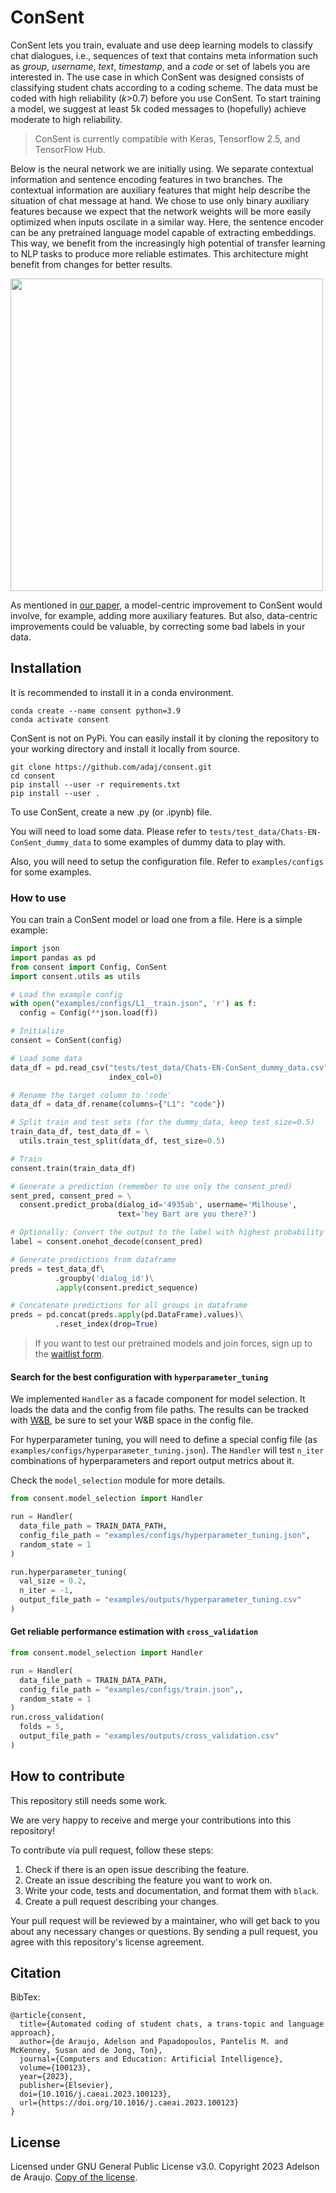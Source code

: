 # ConSent

ConSent lets you train, evaluate and use deep learning models to classify chat dialogues, i.e., sequences of text that contains meta information such as *group*, *username*, *text*, *timestamp*, and a *code* or set of labels you are interested in. The use case in which ConSent was designed consists of classifying student chats according to a coding scheme. The data must be coded with high reliability (*k*>0.7) before you use ConSent. To start training a model, we suggest at least 5k coded messages to (hopefully) achieve moderate to high reliability.

 > ConSent is currently compatible with Keras, Tensorflow 2.5, and TensorFlow Hub.

Below is the neural network we are initially using. We separate contextual information and sentence encoding features in two branches. The contextual information are auxiliary features that might help describe the situation of chat message at hand. We chose to use only binary auxiliary features because we expect that the network weights will be more easily optimized when inputs oscilate in a similar way. Here, the sentence encoder can be any pretrained language model capable of extracting embeddings. This way, we benefit from the increasingly high potential of transfer learning to NLP tasks to produce more reliable estimates. This architecture might benefit from changes for better results.

<img src="https://drive.google.com/uc?id=1aGcFBylS-KJjyrVMPG0JxBOrjTGExQLF" width="500">

As mentioned in [our paper](https://doi.org/10.1016/j.caeai.2023.100123), a model-centric improvement to ConSent would involve, for example, adding more auxiliary features. But also, data-centric improvements could be valuable, by correcting some bad labels in your data.


## Installation

It is recommended to install it in a conda environment.
```
conda create --name consent python=3.9
conda activate consent
```

ConSent is not on PyPi. You can easily install it by cloning the repository to your working directory and install it locally from source.
```
git clone https://github.com/adaj/consent.git
cd consent
pip install --user -r requirements.txt 
pip install --user .
```

To use ConSent, create a new .py (or .ipynb) file.

You will need to load some data. Please refer to `tests/test_data/Chats-EN-ConSent_dummy_data` to some examples of dummy data to play with.

Also, you will need to setup the configuration file. Refer to `examples/configs` for some examples.


### How to use

You can train a ConSent model or load one from a file. Here is a simple example:
```python
import json
import pandas as pd
from consent import Config, ConSent
import consent.utils as utils

# Load the example config
with open("examples/configs/L1__train.json", 'r') as f:
  config = Config(**json.load(f))

# Initialize
consent = ConSent(config)

# Load some data
data_df = pd.read_csv("tests/test_data/Chats-EN-ConSent_dummy_data.csv", 
                      index_col=0)

# Rename the target column to 'code'
data_df = data_df.rename(columns={"L1": "code"})

# Split train and test sets (for the dummy_data, keep test_size=0.5)
train_data_df, test_data_df = \
  utils.train_test_split(data_df, test_size=0.5)

# Train
consent.train(train_data_df)

# Generate a prediction (remember to use only the consent_pred)
sent_pred, consent_pred = \
  consent.predict_proba(dialog_id='4935ab', username='Milhouse', 
                        text='hey Bart are you there?')

# Optionally: Convert the output to the label with highest probability 
label = consent.onehot_decode(consent_pred)

# Generate predictions from dataframe
preds = test_data_df\
          .groupby('dialog_id')\
          .apply(consent.predict_sequence)

# Concatenate predictions for all groups in dataframe
preds = pd.concat(preds.apply(pd.DataFrame).values)\
          .reset_index(drop=True)
```

> If you want to test our pretrained models and join forces, sign up to the [waitlist form](https://forms.gle/CrvMb1Qz4A34BZTy9). 

#### Search for the best configuration with `hyperparameter_tuning`

We implemented `Handler` as a facade component for model selection. It loads the data and the config from file paths. The results can be tracked with [W&B](https://wandb.ai/site), be sure to set your W&B space in the config file.

For hyperparameter tuning, you will need to define a special config file (as `examples/configs/hyperparameter_tuning.json`). The `Handler` will test `n_iter` combinations of hyperparameters and report output metrics about it. 

Check the `model_selection` module for more details. 

```python
from consent.model_selection import Handler

run = Handler(
  data_file_path = TRAIN_DATA_PATH,
  config_file_path = "examples/configs/hyperparameter_tuning.json",
  random_state = 1
)

run.hyperparameter_tuning(
  val_size = 0.2,
  n_iter = -1,
  output_file_path = "examples/outputs/hyperparameter_tuning.csv"
) 
```


#### Get reliable performance estimation with `cross_validation`

```python
from consent.model_selection import Handler

run = Handler(
  data_file_path = TRAIN_DATA_PATH,
  config_file_path = "examples/configs/train.json",,
  random_state = 1
)
run.cross_validation(
  folds = 5,
  output_file_path = "examples/outputs/cross_validation.csv"
)
```


## How to contribute

This repository still needs some work.

We are very happy to receive and merge your contributions into this repository!

To contribute via pull request, follow these steps:

1.  Check if there is an open issue describing the feature.
2.  Create an issue describing the feature you want to work on.
3.  Write your code, tests and documentation, and format them with `black`.
4.  Create a pull request describing your changes.

Your pull request will be reviewed by a maintainer, who will get back to you about any necessary changes or questions. By sending a pull request, you agree with this repository's license agreement.

## Citation

BibTex:
```
@article{consent,
  title={Automated coding of student chats, a trans-topic and language approach},
  author={de Araujo, Adelson and Papadopoulos, Pantelis M. and McKenney, Susan and de Jong, Ton},
  journal={Computers and Education: Artificial Intelligence},
  volume={100123},
  year={2023},
  publisher={Elsevier},
  doi={10.1016/j.caeai.2023.100123},
  url={https://doi.org/10.1016/j.caeai.2023.100123}
}
```

## License

Licensed under GNU General Public License v3.0. Copyright 2023 Adelson de Araujo. [Copy of the license](https://github.com/adaj/consent/blob/master/LICENSE.md).

